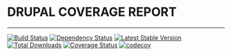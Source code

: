 # DRUPAL COVERAGE REPORT
---

[![Build Status](https://travis-ci.org/vijaycs85/drupal-coverage-report.svg?branch=8.5.x)](https://travis-ci.org/vijaycs85/drupal-coverage-report)
[![Dependency Status](https://www.versioneye.com/user/projects/5a23898c0fb24f79098d9e42/badge.svg?style=flat-square)](https://www.versioneye.com/user/projects/5a23898c0fb24f79098d9e42)
[![Latest Stable Version](https://poser.pugx.org/vijaycs85/coverage-report/v/stable.png)](https://packagist.org/packages/php-coveralls/php-coveralls)
[![Total Downloads](https://poser.pugx.org/vijaycs85/coverage-report/downloads.png)](https://packagist.org/packages/php-coveralls/php-coveralls)
[![Coverage Status](https://coveralls.io/repos/github/vijaycs85/drupal-coverage-report/badge.svg?branch=8.5.x)](https://coveralls.io/github/vijaycs85/drupal-coverage-report?branch=8.5.x)
[![codecov](https://codecov.io/gh/vijaycs85/drupal-coverage-report/branch/8.5.x/graph/badge.svg)](https://codecov.io/gh/vijaycs85/drupal-coverage-report)
